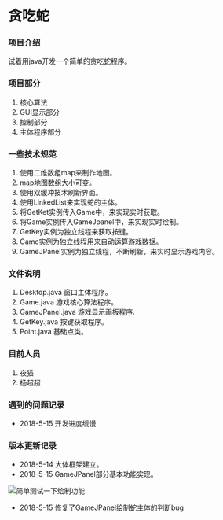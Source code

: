 # 贪吃蛇


### 项目介绍
试着用java开发一个简单的贪吃蛇程序。

### 项目部分
1. 核心算法
2. GUI显示部分
3. 控制部分
4. 主体程序部分

### 一些技术规范
1. 使用二维数组map来制作地图。
2. map地图数组大小可变。
3. 使用双缓冲技术刷新界面。
4. 使用LinkedList<Point>来实现蛇的主体。
5. 将GetKet实例传入Game中，来实现实时获取。
6. 将Game实例传入GameJpanel中，来实现实时绘制。
7. GetKey实例为独立线程来获取按键。
8. Game实例为独立线程用来自动运算游戏数据。
9. GameJPanel实例为独立线程，不断刷新，来实时显示游戏内容。

### 文件说明
1. Desktop.java
窗口主体程序。
2. Game.java
游戏核心算法程序。
3. GameJPanel.java
游戏显示画板程序.
4. GetKey.java
按键获取程序。
5. Point.java
基础点类。

### 目前人员
1. 夜猫
2. 杨超超

### 遇到的问题记录
- 2018-5-15  开发进度缓慢

### 版本更新记录
- 2018-5-14  大体框架建立。
- 2018-5-15  GameJPanel部分基本功能实现。

![简单测试一下绘制功能](https://gitee.com/uploads/images/2018/0515/161827_8c0e1669_1790958.png "简单测试一下绘制功能.png")

- 2018-5-15  修复了GameJPanel绘制蛇主体的判断bug
